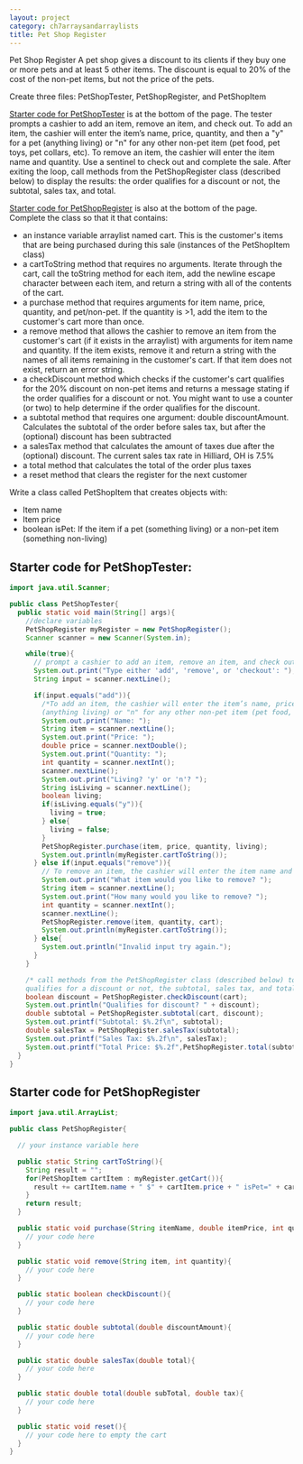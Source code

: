 ```yaml
---
layout: project
category: ch7arraysandarraylists
title: Pet Shop Register
---
```

Pet Shop Register
A pet shop gives a discount to its clients if they buy one or more pets and at least 5 other items. The discount is equal to 20% of the cost of the non-pet items, but not the price of the pets.

Create three files: PetShopTester, PetShopRegister, and PetShopItem

[Starter code for PetShopTester](#starter-code-for-petshoptester) is at the bottom of the page. The tester prompts a cashier to add an item, remove an item, and check out. To add an item, the cashier will enter the item’s name, price, quantity, and then a "y" for a pet (anything living) or "n" for any other non-pet item (pet food, pet toys, pet collars, etc). To remove an item, the cashier will enter the item name and quantity. Use a sentinel to check out and complete the sale. After exiting the loop, call methods from the PetShopRegister class (described below) to display the results: the order qualifies for a discount or not, the subtotal, sales tax, and total.

[Starter code for PetShopRegister](#starter-code-for-petshopregister) is also at the bottom of the page. Complete the class so that it that contains:

  - an instance variable arraylist named cart. This is the customer's items that are being purchased during this sale (instances of the PetShopItem class)
  - a cartToString method that requires no arguments. Iterate through the cart, call the toString method for each item, add the newline escape character between each item, and return a string with all of the contents of the cart.
  - a purchase method that requires arguments for item name, price, quantity, and pet/non-pet. If the quantity is >1, add the item to the customer's cart more than once.
  - a remove method that allows the cashier to remove an item from the customer's cart (if it exists in the arraylist) with arguments for item name and quantity. If the item exists, remove it and return a string with the names of all items remaining in the customer's cart. If that item does not exist, return an error string.
  - a checkDiscount method which checks if the customer's cart qualifies for the 20% discount on non-pet items and returns a message stating if the order qualifies for a discount or not. You might want to use a counter (or two) to help determine if the order qualifies for the discount.
  - a subtotal method that requires one argument: double discountAmount. Calculates the subtotal of the order before sales tax, but after the (optional) discount has been subtracted
  - a salesTax method that calculates the amount of taxes due after the (optional) discount. The current sales tax rate in Hilliard, OH is 7.5%
  - a total method that calculates the total of the order plus taxes
  - a reset method that clears the register for the next customer

Write a class called PetShopItem that creates objects with:

  - Item name
  - Item price
  - boolean isPet: If the item if a pet (something living) or a non-pet item (something non-living)


## Starter code for PetShopTester:

```java
import java.util.Scanner;

public class PetShopTester{
  public static void main(String[] args){
    //declare variables
    PetShopRegister myRegister = new PetShopRegister();
    Scanner scanner = new Scanner(System.in);

    while(true){
      // prompt a cashier to add an item, remove an item, and check out (sentinel)
      System.out.print("Type either 'add', 'remove', or 'checkout': ");
      String input = scanner.nextLine();

      if(input.equals("add")){
        /*To add an item, the cashier will enter the item’s name, price, quantity, and then a "y" for a pet
        (anything living) or "n" for any other non-pet item (pet food, pet toys, pet collars, etc) */
        System.out.print("Name: ");
        String item = scanner.nextLine();
        System.out.print("Price: ");
        double price = scanner.nextDouble();
        System.out.print("Quantity: ");
        int quantity = scanner.nextInt();
        scanner.nextLine();
        System.out.print("Living? 'y' or 'n'? ");
        String isLiving = scanner.nextLine();
        boolean living;
        if(isLiving.equals("y")){
          living = true;
        } else{
          living = false;
        }
        PetShopRegister.purchase(item, price, quantity, living);
        System.out.println(myRegister.cartToString());
      } else if(input.equals("remove")){
        // To remove an item, the cashier will enter the item name and quantity
        System.out.print("What item would you like to remove? ");
        String item = scanner.nextLine();
        System.out.print("How many would you like to remove? ");
        int quantity = scanner.nextInt();
        scanner.nextLine();
        PetShopRegister.remove(item, quantity, cart);
        System.out.println(myRegister.cartToString());
      } else{
        System.out.println("Invalid input try again.");
      }
    }

    /* call methods from the PetShopRegister class (described below) to display the results: the order
    qualifies for a discount or not, the subtotal, sales tax, and total */
    boolean discount = PetShopRegister.checkDiscount(cart);
    System.out.println("Qualifies for discount? " + discount);
    double subtotal = PetShopRegister.subtotal(cart, discount);
    System.out.printf("Subtotal: $%.2f\n", subtotal);
    double salesTax = PetShopRegister.salesTax(subtotal);
    System.out.printf("Sales Tax: $%.2f\n", salesTax);
    System.out.printf("Total Price: $%.2f",PetShopRegister.total(subtotal, salesTax));
  }
}

```

## Starter code for PetShopRegister
```java
import java.util.ArrayList;

public class PetShopRegister{

  // your instance variable here

  public static String cartToString(){
    String result = "";
    for(PetShopItem cartItem : myRegister.getCart()){
      result += cartItem.name + " $" + cartItem.price + " isPet=" + cartItem.isPet + "\n");
    }
    return result;
  }

  public static void purchase(String itemName, double itemPrice, int quantity, boolean itemLiving){
    // your code here
  }

  public static void remove(String item, int quantity){
    // your code here
  }

  public static boolean checkDiscount(){
    // your code here
  }

  public static double subtotal(double discountAmount){
    // your code here
  }

  public static double salesTax(double total){
    // your code here
  }

  public static double total(double subTotal, double tax){
    // your code here
  }

  public static void reset(){
    // your code here to empty the cart
  }
}
```
